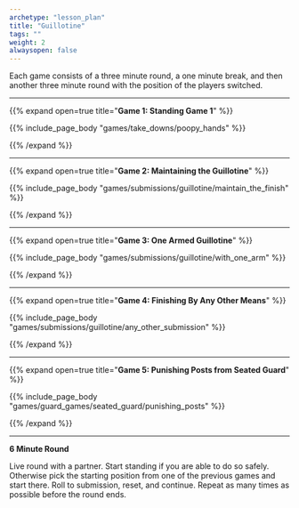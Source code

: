 ```yaml
--- 
archetype: "lesson_plan" 
title: "Guillotine"
tags: ""
weight: 2
alwaysopen: false 
---
```




Each game consists of a three minute round, a one minute break, and then another three minute round with the position of the players switched. 

---
{{% expand open=true title="**Game 1: Standing Game 1**" %}}

{{% include_page_body "games/take_downs/poopy_hands" %}}

{{% /expand %}}

---
{{% expand open=true title="**Game 2: Maintaining the Guillotine**" %}}

{{% include_page_body "games/submissions/guillotine/maintain_the_finish" %}}

{{% /expand %}}

---
{{% expand open=true title="**Game 3: One Armed Guillotine**" %}}

{{% include_page_body "games/submissions/guillotine/with_one_arm" %}}

{{% /expand %}}

---
{{% expand open=true title="**Game 4: Finishing By Any Other Means**" %}}

{{% include_page_body "games/submissions/guillotine/any_other_submission" %}}

{{% /expand %}}

---
{{% expand open=true title="**Game 5: Punishing Posts from Seated Guard**" %}}


{{% include_page_body "games/guard_games/seated_guard/punishing_posts" %}}

{{% /expand %}}

---
**6 Minute Round**

Live round with a partner. Start standing if you are able to do so safely. Otherwise pick the starting position from one of the previous games and start there. Roll to submission, reset, and continue. Repeat as many times as possible before the round ends. 



